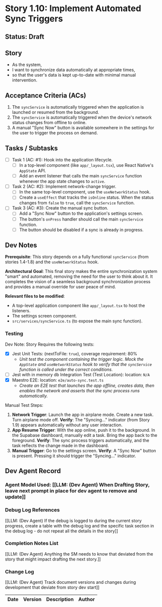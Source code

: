 # Story 1.10: Implement Automated Sync Triggers

## Status: Draft

## Story

- As the system,
- I want to synchronize data automatically at appropriate times,
- so that the user's data is kept up-to-date with minimal manual intervention.

## Acceptance Criteria (ACs)

1.  The `syncService` is automatically triggered when the application is launched or resumed from the background.
2.  The `syncService` is automatically triggered when the device's network status changes from offline to online.
3.  A manual "Sync Now" button is available somewhere in the settings for the user to trigger the process on demand.

## Tasks / Subtasks

- [ ] Task 1 (AC: #1): Hook into the application lifecycle.
    - [ ] In a top-level component (like `app/_layout.tsx`), use React Native's `AppState` API.
    - [ ] Add an event listener that calls the main `syncService` function whenever the app state changes to `active`.
- [ ] Task 2 (AC: #2): Implement network-change trigger.
    - [ ] In the same top-level component, use the `useNetworkStatus` hook.
    - [ ] Create a `useEffect` that tracks the `isOnline` status. When the status changes from `false` to `true`, call the `syncService` function.
- [ ] Task 3 (AC: #3): Create the manual sync button.
    - [ ] Add a "Sync Now" button to the application's settings screen.
    - [ ] The button's `onPress` handler should call the main `syncService` function.
    - [ ] The button should be disabled if a sync is already in progress.

## Dev Notes

**Prerequisite**: This story depends on a fully functional `syncService` (from stories 1.4-1.8) and the `useNetworkStatus` hook.

**Architectural Goal**: This final story makes the entire synchronization system "smart" and automated, removing the need for the user to think about it. It completes the vision of a seamless background synchronization process and provides a manual override for user peace of mind.

**Relevant files to be modified**:
* A top-level application component like `app/_layout.tsx` to host the listeners.
* The settings screen component.
* `src/services/syncService.ts` (to expose the main sync function).

### Testing

Dev Note: Story Requires the following tests:
- [x] Jest Unit Tests: (nextToFile: `true`), coverage requirement: 80%
    -   *Unit test the component containing the trigger logic. Mock the `AppState` and `useNetworkStatus` hook to verify that the `syncService` function is called under the correct conditions.*
- [ ] Jest with in memory db Integration Test (Test Location): location: `N/A`
- [x] Maestro E2E: location: `e2e/auto-sync.test.ts`
    -   *Create an E2E test that launches the app offline, creates data, then enables the network and asserts that the sync process runs automatically.*

Manual Test Steps:
1.  **Network Trigger**: Launch the app in airplane mode. Create a new task. Turn airplane mode off. **Verify**: The "Syncing..." indicator (from Story 1.9) appears automatically without any user interaction.
2.  **App Resume Trigger**: With the app online, push it to the background. In the Supabase dashboard, manually edit a task. Bring the app back to the foreground. **Verify**: The sync process triggers automatically, and the task reflects the change made in the dashboard.
3.  **Manual Trigger**: Go to the settings screen. **Verify**: A "Sync Now" button is present. Pressing it should trigger the "Syncing..." indicator.

## Dev Agent Record

### Agent Model Used: [[LLM: (Dev Agent) When Drafting Story, leave next prompt in place for dev agent to remove and update]]

### Debug Log References

[[LLM: (Dev Agent) If the debug is logged to during the current story progress, create a table with the debug log and the specific task section in the debug log - do not repeat all the details in the story]]

### Completion Notes List

[[LLM: (Dev Agent) Anything the SM needs to know that deviated from the story that might impact drafting the next story.]]

### Change Log

[[LLM: (Dev Agent) Track document versions and changes during development that deviate from story dev start]]

| Date | Version | Description | Author |
| :--- | :------ | :---------- | :----- |